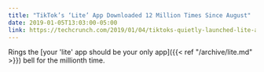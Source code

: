 ```yaml
---
title: "TikTok’s ‘Lite’ App Downloaded 12 Million Times Since August"
date: 2019-01-05T13:03:00-05:00
link: https://techcrunch.com/2019/01/04/tiktoks-quietly-launched-lite-app-has-reached-over-12-million-downloads-since-august/
--- 
```


Rings the [your 'lite' app should be your only app]({{< ref "/archive/lite.md" >}}) bell for the millionth time.

